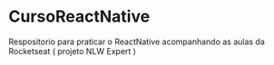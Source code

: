 # CursoReactNative
Respositorio para praticar o ReactNative acompanhando as aulas da Rocketseat ( projeto NLW Expert )
